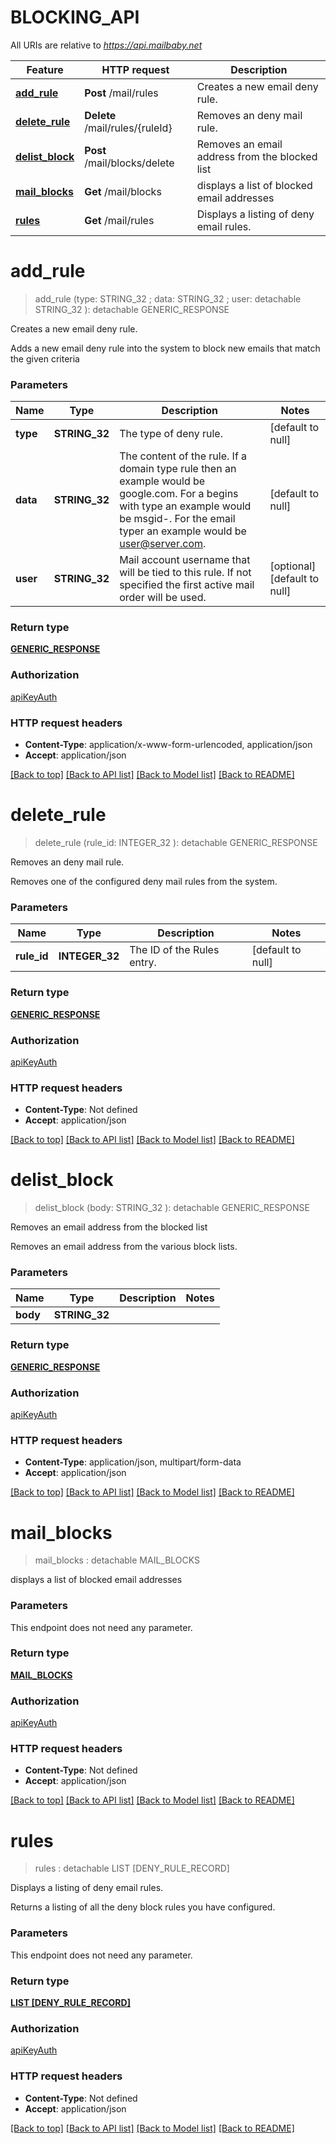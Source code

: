 # BLOCKING_API

All URIs are relative to *https://api.mailbaby.net*

Feature | HTTP request | Description
------------- | ------------- | -------------
[**add_rule**](BLOCKING_API.md#add_rule) | **Post** /mail/rules | Creates a new email deny rule.
[**delete_rule**](BLOCKING_API.md#delete_rule) | **Delete** /mail/rules/{ruleId} | Removes an deny mail rule.
[**delist_block**](BLOCKING_API.md#delist_block) | **Post** /mail/blocks/delete | Removes an email address from the blocked list
[**mail_blocks**](BLOCKING_API.md#mail_blocks) | **Get** /mail/blocks | displays a list of blocked email addresses
[**rules**](BLOCKING_API.md#rules) | **Get** /mail/rules | Displays a listing of deny email rules.


# **add_rule**
> add_rule (type: STRING_32 ; data: STRING_32 ; user:  detachable STRING_32 ): detachable GENERIC_RESPONSE


Creates a new email deny rule.

Adds a new email deny rule into the system to block new emails that match the given criteria


### Parameters

Name | Type | Description  | Notes
------------- | ------------- | ------------- | -------------
 **type** | **STRING_32**| The type of deny rule. | [default to null]
 **data** | **STRING_32**| The content of the rule.  If a domain type rule then an example would be google.com. For a begins with type an example would be msgid-.  For the email typer an example would be user@server.com. | [default to null]
 **user** | **STRING_32**| Mail account username that will be tied to this rule.  If not specified the first active mail order will be used. | [optional] [default to null]

### Return type

[**GENERIC_RESPONSE**](GenericResponse.md)

### Authorization

[apiKeyAuth](../README.md#apiKeyAuth)

### HTTP request headers

 - **Content-Type**: application/x-www-form-urlencoded, application/json
 - **Accept**: application/json

[[Back to top]](#) [[Back to API list]](../README.md#documentation-for-api-endpoints) [[Back to Model list]](../README.md#documentation-for-models) [[Back to README]](../README.md)

# **delete_rule**
> delete_rule (rule_id: INTEGER_32 ): detachable GENERIC_RESPONSE


Removes an deny mail rule.

Removes one of the configured deny mail rules from the system.


### Parameters

Name | Type | Description  | Notes
------------- | ------------- | ------------- | -------------
 **rule_id** | **INTEGER_32**| The ID of the Rules entry. | [default to null]

### Return type

[**GENERIC_RESPONSE**](GenericResponse.md)

### Authorization

[apiKeyAuth](../README.md#apiKeyAuth)

### HTTP request headers

 - **Content-Type**: Not defined
 - **Accept**: application/json

[[Back to top]](#) [[Back to API list]](../README.md#documentation-for-api-endpoints) [[Back to Model list]](../README.md#documentation-for-models) [[Back to README]](../README.md)

# **delist_block**
> delist_block (body: STRING_32 ): detachable GENERIC_RESPONSE


Removes an email address from the blocked list

Removes an email address from the various block lists. 


### Parameters

Name | Type | Description  | Notes
------------- | ------------- | ------------- | -------------
 **body** | **STRING_32**|  | 

### Return type

[**GENERIC_RESPONSE**](GenericResponse.md)

### Authorization

[apiKeyAuth](../README.md#apiKeyAuth)

### HTTP request headers

 - **Content-Type**: application/json, multipart/form-data
 - **Accept**: application/json

[[Back to top]](#) [[Back to API list]](../README.md#documentation-for-api-endpoints) [[Back to Model list]](../README.md#documentation-for-models) [[Back to README]](../README.md)

# **mail_blocks**
> mail_blocks : detachable MAIL_BLOCKS


displays a list of blocked email addresses


### Parameters
This endpoint does not need any parameter.

### Return type

[**MAIL_BLOCKS**](MailBlocks.md)

### Authorization

[apiKeyAuth](../README.md#apiKeyAuth)

### HTTP request headers

 - **Content-Type**: Not defined
 - **Accept**: application/json

[[Back to top]](#) [[Back to API list]](../README.md#documentation-for-api-endpoints) [[Back to Model list]](../README.md#documentation-for-models) [[Back to README]](../README.md)

# **rules**
> rules : detachable LIST [DENY_RULE_RECORD]


Displays a listing of deny email rules.

Returns a listing of all the deny block rules you have configured.


### Parameters
This endpoint does not need any parameter.

### Return type

[**LIST [DENY_RULE_RECORD]**](DenyRuleRecord.md)

### Authorization

[apiKeyAuth](../README.md#apiKeyAuth)

### HTTP request headers

 - **Content-Type**: Not defined
 - **Accept**: application/json

[[Back to top]](#) [[Back to API list]](../README.md#documentation-for-api-endpoints) [[Back to Model list]](../README.md#documentation-for-models) [[Back to README]](../README.md)

